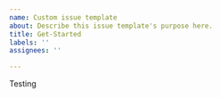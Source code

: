 ```yaml
---
name: Custom issue template
about: Describe this issue template's purpose here.
title: Get-Started
labels: ''
assignees: ''

---
```


Testing
